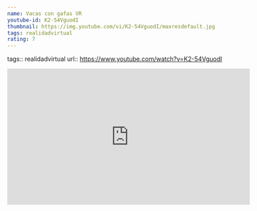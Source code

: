 ```yaml
---
name: Vacas con gafas VR
youtube-id: K2-54VguodI
thumbnail: https://img.youtube.com/vi/K2-54VguodI/maxresdefault.jpg
tags: realidadvirtual
rating: 7
---
```

tags:: realidadvirtual
url:: https://www.youtube.com/watch?v=K2-54VguodI

<iframe width='560' height='315' src='https://www.youtube.com/embed/K2-54VguodI' title='YouTube video player' frameborder='0' allow='accelerometer; autoplay; clipboard-write; encrypted-media; gyroscope; picture-in-picture; web-share' allowfullscreen></iframe>


